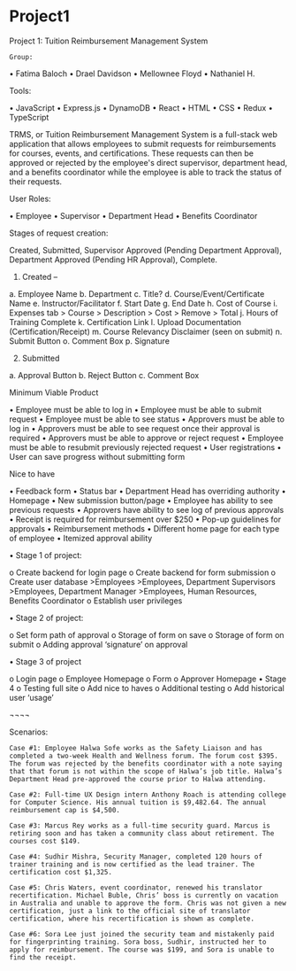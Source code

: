 # Project1

Project 1: Tuition Reimbursement Management System

    Group:

• Fatima Baloch
• Drael Davidson
• Mellownee Floyd
• Nathaniel H.

Tools:

• JavaScript
• Express.js
• DynamoDB
• React
• HTML
• CSS
• Redux
• TypeScript

TRMS, or Tuition Reimbursement Management System is a full-stack web application that allows employees to submit requests for reimbursements for courses, events, and certifications. These requests can then be approved or rejected by the employee's direct supervisor, department head, and a benefits coordinator while the employee is able to track the status of their requests.

User Roles:

• Employee
• Supervisor
• Department Head
• Benefits Coordinator

Stages of request creation:

Created, Submitted, Supervisor Approved (Pending Department Approval), Department Approved (Pending HR Approval), Complete.

1. Created –

a. Employee Name
b. Department
c. Title?
d. Course/Event/Certificate Name
e. Instructor/Facilitator
f. Start Date
g. End Date
h. Cost of Course
i. Expenses tab > Course > Description > Cost > Remove > Total
j. Hours of Training Complete
k. Certification Link
l. Upload Documentation (Certification/Receipt)
m. Course Relevancy Disclaimer (seen on submit)
n. Submit Button
o. Comment Box
p. Signature

2. Submitted

a. Approval Button
b. Reject Button
c. Comment Box

Minimum Viable Product

• Employee must be able to log in
• Employee must be able to submit request
• Employee must be able to see status
• Approvers must be able to log in
• Approvers must be able to see request once their approval is required
• Approvers must be able to approve or reject request
• Employee must be able to resubmit previously rejected request
• User registrations
• User can save progress without submitting form

Nice to have

• Feedback form
• Status bar
• Department Head has overriding authority
• Homepage
• New submission button/page
• Employee has ability to see previous requests
• Approvers have ability to see log of previous approvals
• Receipt is required for reimbursement over $250
• Pop-up guidelines for approvals
• Reimbursement methods
• Different home page for each type of employee
• Itemized approval ability

• Stage 1 of project:

o Create backend for login page
o Create backend for form submission
o Create user database >Employees >Employees, Department Supervisors >Employees, Department Manager >Employees, Human Resources, Benefits Coordinator
o Establish user privileges

• Stage 2 of project:

o Set form path of approval
o Storage of form on save
o Storage of form on submit
o Adding approval ‘signature’ on approval

• Stage 3 of project

o Login page
o Employee Homepage
o Form
o Approver Homepage
• Stage 4
o Testing full site
o Add nice to haves
o Additional testing
o Add historical user ‘usage’

¬¬¬¬

Scenarios:

    Case #1: Employee Halwa Sofe works as the Safety Liaison and has completed a two-week Health and Wellness forum. The forum cost $395. The forum was rejected by the benefits coordinator with a note saying that that forum is not within the scope of Halwa’s job title. Halwa’s Department Head pre-approved the course prior to Halwa attending.

    Case #2: Full-time UX Design intern Anthony Roach is attending college for Computer Science. His annual tuition is $9,482.64. The annual reimbursement cap is $4,500.

    Case #3: Marcus Rey works as a full-time security guard. Marcus is retiring soon and has taken a community class about retirement. The courses cost $149.

    Case #4: Sudhir Mishra, Security Manager, completed 120 hours of trainer training and is now certified as the lead trainer. The certification cost $1,325.

    Case #5: Chris Waters, event coordinator, renewed his translator recertification. Michael Buble, Chris’ boss is currently on vacation in Australia and unable to approve the form. Chris was not given a new certification, just a link to the official site of translator certification, where his recertification is shown as complete.

    Case #6: Sora Lee just joined the security team and mistakenly paid for fingerprinting training. Sora boss, Sudhir, instructed her to apply for reimbursement. The course was $199, and Sora is unable to find the receipt.
